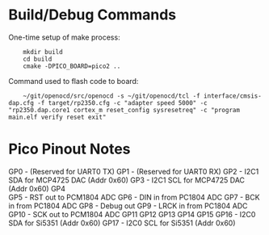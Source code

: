 Build/Debug Commands
====================

One-time setup of make process:

        mkdir build
        cd build
        cmake -DPICO_BOARD=pico2 ..

Command used to flash code to board:        

        ~/git/openocd/src/openocd -s ~/git/openocd/tcl -f interface/cmsis-dap.cfg -f target/rp2350.cfg -c "adapter speed 5000" -c "rp2350.dap.core1 cortex_m reset_config sysresetreq" -c "program main.elf verify reset exit"

Pico Pinout Notes
=================

GP0  - (Reserved for UART0 TX)
GP1  - (Reserved for UART0 RX)
GP2  - I2C1 SDA for MCP4725 DAC (Addr 0x60)
GP3  - I2C1 SCL for MCP4725 DAC (Addr 0x60)
GP4    
GP5  - RST out to PCM1804 ADC
GP6  - DIN in from PC1804 ADC
GP7  - BCK in from PC1804 ADC
GP8  - Debug out
GP9  - LRCK in from PC1804 ADC
GP10 - SCK out to PCM1804 ADC
GP11
GP12
GP13
GP14
GP15
GP16 - I2C0 SDA for Si5351 (Addr 0x60)
GP17 - I2C0 SCL for Si5351 (Addr 0x60)
